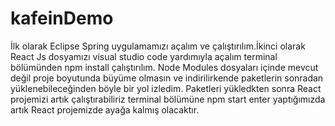 # kafeinDemo

İlk olarak Eclipse Spring uygulamamızı açalım ve çalıştırılım.İkinci olarak React Js dosyamızı visual studio code yardımıyla açalım terminal bölümünden npm install çalıştırılım.
Node Modules dosyaları içinde mevcut değil proje boyutunda büyüme olmasın ve indirilirkende paketlerin sonradan yüklenebileceğinden böyle bir yol izledim.
Paketleri yükledkten sonra  React projemizi artık çalıştırabiliriz terminal bölümüne npm start enter yaptığımızda artık React projemizde ayağa kalmış olacaktır.